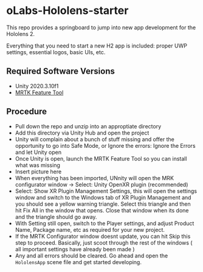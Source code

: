﻿# oLabs-Hololens-starter
 This repo provides a springboard to jump into new app development for the Hololens 2.
 
 Everything that you need to start a new H2 app is included: proper UWP settings, essential logos, basic UIs, etc.
 
 
 ## Required Software Versions
 
 * Unity 2020.3.10f1
 * [MRTK Feature Tool](https://docs.microsoft.com/en-us/windows/mixed-reality/develop/unity/welcome-to-mr-feature-tool)


## Procedure 
* Pull down the repo and unzip into an approptiate directory
* Add this directory via Unity Hub and open the project
* Unity will complain about a bunch of stuff missing and offer the opportunity to go into Safe Mode, or Ignore the errors: Ignore the Errors and let Unity open
* Once Unity is open, launch the MRTK Feature Tool so you can install what was missing
* Insert picture here
* When everything has been imported, UNnity will open the MRK configurator window -> Select: Unity OpenXR plugin (recommended)
* Select: Show XR Plugin Management Settings, this will open the settings window and switch to the Windows tab of XR Plugin Management and you should see a yellow warning triangle. Select this triangle and then hit Fix All in the window that opens. Close that window when its done and the triangle should go away.
* With Setting still open, switch to the Player settings, and adjust Product Name, Package name, etc as required for your new project.
* If the MRTK Configurator window doesnt update, you can hit Skip this step to proceed.  Basically, just scoot through the rest of the windows ( all important settings have already been made )
* Any and all errors should be cleared. Go ahead and open the `HololensApp` scene file and get started developing.


